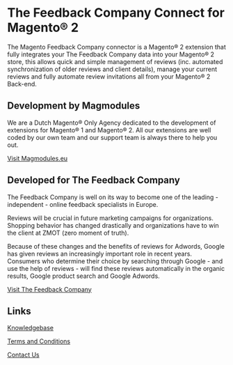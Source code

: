 # The Feedback Company Connect for Magento® 2

The Magento Feedback Company connector is a Magento® 2 extension that fully integrates your The Feedback Company data into your Magento® 2 store, this allows quick and simple management of reviews (inc. automated synchronization of older reviews and client details), manage your current reviews and fully automate review invitations all from your Magento® 2 Back-end.

## Development by Magmodules

We are a Dutch Magento® Only Agency dedicated to the development of extensions for Magento® 1 and Magento® 2. All our extensions are well coded by our own team and our support team is always there to help you out. 

[Visit Magmodules.eu](https://www.magmodules.eu/)

## Developed for The Feedback Company

The Feedback Company is well on its way to become one of the leading - independent - online feedback specialists in Europe.

Reviews will be crucial in future marketing campaigns for organizations. Shopping behavior has changed drastically and organizations have to win the client at ZMOT (zero moment of truth).

Because of these changes and the benefits of reviews for Adwords, Google has given reviews an increasingly important role in recent years. Consumers who determine their choice by searching through Google - and use the help of reviews - will find these reviews automatically in the organic results, Google product search and Google Adwords.

[Visit The Feedback Company](https://feedbackcompany.nl/)

## Links

[Knowledgebase](https://www.magmodules.eu/help/feedbackcompany-magento2)

[Terms and Conditions](https://www.magmodules.eu/terms.html)

[Contact Us](https://www.magmodules.eu/contact-us.html)
